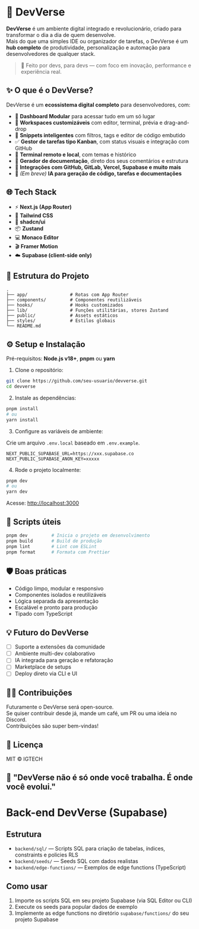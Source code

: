 # 🚀 DevVerse

**DevVerse** é um ambiente digital integrado e revolucionário, criado para transformar o dia a dia de quem desenvolve.  
Mais do que uma simples IDE ou organizador de tarefas, o DevVerse é um **hub completo** de produtividade, personalização e automação para desenvolvedores de qualquer stack.

> 🧠 Feito por devs, para devs — com foco em inovação, performance e experiência real.

## ✨ O que é o DevVerse?

DevVerse é um **ecossistema digital completo** para desenvolvedores, com:

- 🎯 **Dashboard Modular** para acessar tudo em um só lugar  
- 📂 **Workspaces customizáveis** com editor, terminal, prévia e drag-and-drop  
- 🧩 **Snippets inteligentes** com filtros, tags e editor de código embutido  
- ✅ **Gestor de tarefas tipo Kanban**, com status visuais e integração com GitHub  
- 🧪 **Terminal remoto e local**, com temas e histórico  
- 📜 **Gerador de documentação**, direto dos seus comentários e estrutura  
- 🔌 **Integrações com GitHub, GitLab, Vercel, Supabase e muito mais**  
- 🧠 *(Em breve)* **IA para geração de código, tarefas e documentações**

## 🌐 Tech Stack

- ⚡️ **Next.js (App Router)**  
- 🎨 **Tailwind CSS**  
- 🧩 **shadcn/ui**  
- 📦 **Zustand**  
- 💻 **Monaco Editor**  
- 🎬 **Framer Motion**  
- ☁️ **Supabase (client-side only)**  

## 📁 Estrutura do Projeto

```
.
├── app/                # Rotas com App Router
├── components/         # Componentes reutilizáveis
├── hooks/              # Hooks customizados
├── lib/                # Funções utilitárias, stores Zustand
├── public/             # Assets estáticos
├── styles/             # Estilos globais
└── README.md
```

## ⚙️ Setup e Instalação

Pré-requisitos: **Node.js v18+**, **pnpm** ou **yarn**

1. Clone o repositório:

```bash
git clone https://github.com/seu-usuario/devverse.git
cd devverse
```

2. Instale as dependências:

```bash
pnpm install
# ou
yarn install
```

3. Configure as variáveis de ambiente:

Crie um arquivo `.env.local` baseado em `.env.example`.

```env
NEXT_PUBLIC_SUPABASE_URL=https://xxx.supabase.co
NEXT_PUBLIC_SUPABASE_ANON_KEY=xxxxx
```

4. Rode o projeto localmente:

```bash
pnpm dev
# ou
yarn dev
```

Acesse: [http://localhost:3000](http://localhost:3000)

## 🧪 Scripts úteis

```bash
pnpm dev         # Inicia o projeto em desenvolvimento
pnpm build       # Build de produção
pnpm lint        # Lint com ESLint
pnpm format      # Formata com Prettier
```

## 🛡️ Boas práticas

- Código limpo, modular e responsivo  
- Componentes isolados e reutilizáveis  
- Lógica separada da apresentação  
- Escalável e pronto para produção  
- Tipado com TypeScript  

## 💡 Futuro do DevVerse

- [ ] Suporte a extensões da comunidade  
- [ ] Ambiente multi-dev colaborativo  
- [ ] IA integrada para geração e refatoração  
- [ ] Marketplace de setups  
- [ ] Deploy direto via CLI e UI  

## 👨‍💻 Contribuições

Futuramente o DevVerse será open-source.  
Se quiser contribuir desde já, mande um café, um PR ou uma ideia no Discord.  
Contribuições são super bem-vindas!

## 📜 Licença

MIT © IGTECH

## 🧠 "DevVerse não é só onde você trabalha. É onde você evolui."

# Back-end DevVerse (Supabase)

## Estrutura

- `backend/sql/` — Scripts SQL para criação de tabelas, índices, constraints e policies RLS
- `backend/seeds/` — Seeds SQL com dados realistas
- `backend/edge-functions/` — Exemplos de edge functions (TypeScript)

## Como usar

1. Importe os scripts SQL em seu projeto Supabase (via SQL Editor ou CLI)
2. Execute os seeds para popular dados de exemplo
3. Implemente as edge functions no diretório `supabase/functions/` do seu projeto Supabase